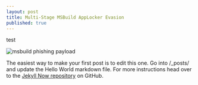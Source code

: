 ```yaml
---
layout: post
title: Multi-Stage MSBuild AppLocker Evasion
published: true
---
```

test

![msbuild phishing payload](/images/msbuild_csproj.png "MSBuild CSProj")

The easiest way to make your first post is to edit this one. Go into /_posts/ and update the Hello World markdown file. For more instructions head over to the [Jekyll Now repository](https://github.com/barryclark/jekyll-now) on GitHub.
